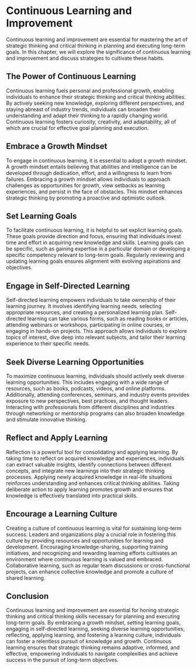 Continuous Learning and Improvement
==============================================

Continuous learning and improvement are essential for mastering the art of strategic thinking and critical thinking in planning and executing long-term goals. In this chapter, we will explore the significance of continuous learning and improvement and discuss strategies to cultivate these habits.

The Power of Continuous Learning
--------------------------------

Continuous learning fuels personal and professional growth, enabling individuals to enhance their strategic thinking and critical thinking abilities. By actively seeking new knowledge, exploring different perspectives, and staying abreast of industry trends, individuals can broaden their understanding and adapt their thinking to a rapidly changing world. Continuous learning fosters curiosity, creativity, and adaptability, all of which are crucial for effective goal planning and execution.

Embrace a Growth Mindset
------------------------

To engage in continuous learning, it is essential to adopt a growth mindset. A growth mindset entails believing that abilities and intelligence can be developed through dedication, effort, and a willingness to learn from failures. Embracing a growth mindset allows individuals to approach challenges as opportunities for growth, view setbacks as learning experiences, and persist in the face of obstacles. This mindset enhances strategic thinking by promoting a proactive and optimistic outlook.

Set Learning Goals
------------------

To facilitate continuous learning, it is helpful to set explicit learning goals. These goals provide direction and focus, ensuring that individuals invest time and effort in acquiring new knowledge and skills. Learning goals can be specific, such as gaining expertise in a particular domain or developing a specific competency relevant to long-term goals. Regularly reviewing and updating learning goals ensures alignment with evolving aspirations and objectives.

Engage in Self-Directed Learning
--------------------------------

Self-directed learning empowers individuals to take ownership of their learning journey. It involves identifying learning needs, selecting appropriate resources, and creating a personalized learning plan. Self-directed learning can take various forms, such as reading books or articles, attending webinars or workshops, participating in online courses, or engaging in hands-on projects. This approach allows individuals to explore topics of interest, dive deep into relevant subjects, and tailor their learning experience to their specific needs.

Seek Diverse Learning Opportunities
-----------------------------------

To maximize continuous learning, individuals should actively seek diverse learning opportunities. This includes engaging with a wide range of resources, such as books, podcasts, videos, and online platforms. Additionally, attending conferences, seminars, and industry events provides exposure to new perspectives, best practices, and thought leaders. Interacting with professionals from different disciplines and industries through networking or mentorship programs can also broaden knowledge and stimulate innovative thinking.

Reflect and Apply Learning
--------------------------

Reflection is a powerful tool for consolidating and applying learning. By taking time to reflect on acquired knowledge and experiences, individuals can extract valuable insights, identify connections between different concepts, and integrate new learnings into their strategic thinking processes. Applying newly acquired knowledge in real-life situations reinforces understanding and enhances critical thinking abilities. Taking deliberate action to apply learning promotes growth and ensures that knowledge is effectively translated into practical skills.

Encourage a Learning Culture
----------------------------

Creating a culture of continuous learning is vital for sustaining long-term success. Leaders and organizations play a crucial role in fostering this culture by providing resources and opportunities for learning and development. Encouraging knowledge-sharing, supporting training initiatives, and recognizing and rewarding learning efforts cultivates an environment where continuous learning is valued and embraced. Collaborative learning, such as regular team discussions or cross-functional projects, can enhance collective knowledge and promote a culture of shared learning.

Conclusion
----------

Continuous learning and improvement are essential for honing strategic thinking and critical thinking skills necessary for planning and executing long-term goals. By embracing a growth mindset, setting learning goals, engaging in self-directed learning, seeking diverse learning opportunities, reflecting, applying learning, and fostering a learning culture, individuals can foster a relentless pursuit of knowledge and growth. Continuous learning ensures that strategic thinking remains adaptive, informed, and effective, empowering individuals to navigate complexities and achieve success in the pursuit of long-term objectives.

